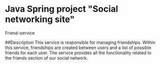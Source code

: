 # Java Spring project "Social networking site"
Friend-service

##Description
This service is responsible for managing friendships.
Within this service, friendships are created between users and a list of possible friends for each user. The service provides all the functionality related to the friends section of our social network.
